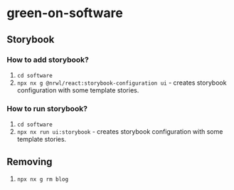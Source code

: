 # green-on-software

## Storybook

### How to add storybook?

1. `cd software` 
2. `npx nx g @nrwl/react:storybook-configuration ui` - creates storybook configuration with some template stories.

### How to run storybook?

1. `cd software` 
2. `npx nx run ui:storybook` - creates storybook configuration with some template stories.

## Removing

1. `npx nx g rm blog`
